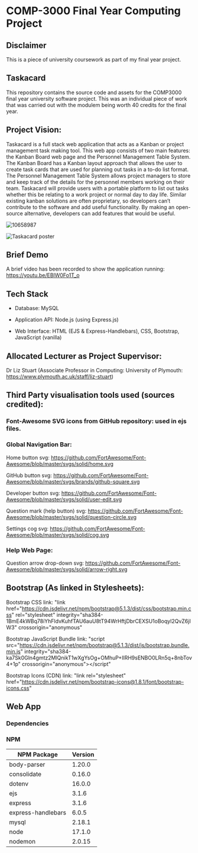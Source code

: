 # COMP-3000 Final Year Computing Project

## Disclaimer
This is a piece of university coursework as part of my final year project.

## Taskacard

This repository contains the source code and assets for the COMP3000 final year university software project. This was an individual piece of work that was carried out with the modulem being worth 40 credits for the final year.

## Project Vision:

Taskacard is a full stack web application that acts as a Kanban or project management task making tool. This web app consists of two main features: the Kanban Board web page and the Personnel Management Table System. The Kanban Board has a Kanban layout approach that allows the user to create task cards that are used for planning out tasks in a to-do list format. The Personnel Management Table System allows project managers to store and keep track of the details for the personnel members working on their team. Taskacard will provide users with a portable platform to list out tasks whether this be relating to a work project or normal day to day life. Similar existing kanban solutions are often proprietary, so developers can’t contribute to the software and add useful functionality. By making an open-source alternative, developers can add features that would be useful.

![10658987](https://user-images.githubusercontent.com/57568918/167933319-5f9d238d-e700-47d4-ba28-2d13a61e27e3.png)

![Taskacard poster](https://user-images.githubusercontent.com/57568918/167933548-f80de4a9-4682-4ed2-86cb-658025dd58d4.jpg)

## Brief Demo
A brief video has been recorded to show the application running: https://youtu.be/EBlW0Fo1T_o


## Tech Stack

* Database: MySQL

* Application API: Node.js (using Express.js)

* Web Interface: HTML (EJS & Express-Handlebars), CSS, Bootstrap, JavaScript (vanilla)

## Allocated Lecturer as Project Supervisor:

Dr Liz Stuart (Associate Professor in Computing: University of Plymouth: https://www.plymouth.ac.uk/staff/liz-stuart)



## Third Party visualisation tools used (sources credited):

### Font-Awesome SVG icons from GitHub repository: used in ejs files.

### Global Navigation Bar:
Home button svg: https://github.com/FortAwesome/Font-Awesome/blob/master/svgs/solid/home.svg

GitHub button svg: https://github.com/FortAwesome/Font-Awesome/blob/master/svgs/brands/github-square.svg

Developer button svg: https://github.com/FortAwesome/Font-Awesome/blob/master/svgs/solid/user-edit.svg

Question mark (help button) svg: https://github.com/FortAwesome/Font-Awesome/blob/master/svgs/solid/question-circle.svg

Settings cog svg: https://github.com/FortAwesome/Font-Awesome/blob/master/svgs/solid/cog.svg

### Help Web Page:
Question arrow drop-down svg: https://github.com/FortAwesome/Font-Awesome/blob/master/svgs/solid/arrow-right.svg


## Bootstrap (As linked in Stylesheets):

Bootstrap CSS link:
"link href="https://cdn.jsdelivr.net/npm/bootstrap@5.1.3/dist/css/bootstrap.min.css" rel="stylesheet" integrity="sha384-1BmE4kWBq78iYhFldvKuhfTAU6auU8tT94WrHftjDbrCEXSU1oBoqyl2QvZ6jIW3" crossorigin="anonymous"

Bootstrap JavaScript Bundle link:
"script src="https://cdn.jsdelivr.net/npm/bootstrap@5.1.3/dist/js/bootstrap.bundle.min.js" integrity="sha384-ka7Sk0Gln4gmtz2MlQnikT1wXgYsOg+OMhuP+IlRH9sENBO0LRn5q+8nbTov4+1p" crossorigin="anonymous"></script"

Bootstrap Icons (CDN) link:
"link rel="stylesheet" href="https://cdn.jsdelivr.net/npm/bootstrap-icons@1.8.1/font/bootstrap-icons.css"


## Web App
### Dependencies
### NPM


NPM Package  | Version
------------- | -------------
body-parser  | 1.20.0
consolidate  | 0.16.0
dotenv  | 16.0.0
ejs  | 3.1.6
express  | 3.1.6
express-handlebars   | 6.0.5
mysql  | 2.18.1
node | 17.1.0
nodemon | 2.0.15
